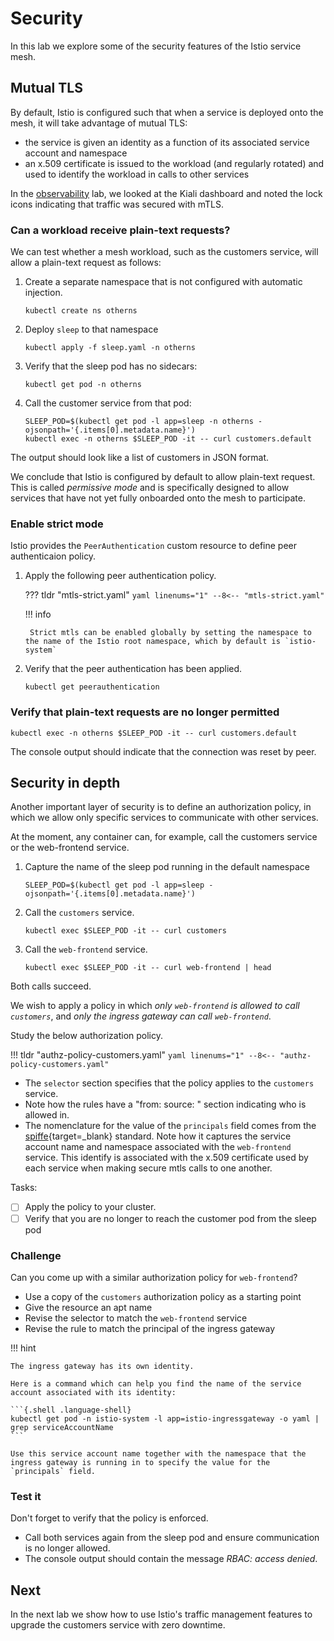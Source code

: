 # Security

In this lab we explore some of the security features of the Istio service mesh.

## Mutual TLS

By default, Istio is configured such that when a service is deployed onto the mesh, it will take advantage of mutual TLS:

- the service is given an identity as a function of its associated service account and namespace
- an x.509 certificate is issued to the workload (and regularly rotated) and used to identify the workload in calls to other services

In the [observability](dashboards.md#kiali) lab, we looked at the Kiali dashboard and noted the lock icons indicating that traffic was secured with mTLS.

### Can a workload receive plain-text requests?

We can test whether a mesh workload, such as the customers service, will allow a plain-text request as follows:

1. Create a separate namespace that is not configured with automatic injection.

    ```{.shell .language-shell}
    kubectl create ns otherns
    ```

1. Deploy `sleep` to that namespace

    ```{.shell .language-shell}
    kubectl apply -f sleep.yaml -n otherns
    ```

1. Verify that the sleep pod has no sidecars:

    ```{.shell .language-shell}
    kubectl get pod -n otherns
    ```

1. Call the customer service from that pod:

    ```{.shell .language-shell}
    SLEEP_POD=$(kubectl get pod -l app=sleep -n otherns -ojsonpath='{.items[0].metadata.name}')
    kubectl exec -n otherns $SLEEP_POD -it -- curl customers.default
    ```

The output should look like a list of customers in JSON format.

We conclude that Istio is configured by default to allow plain-text request.
This is called _permissive mode_ and is specifically designed to allow services that have not yet fully onboarded onto the mesh to participate.

### Enable strict mode

Istio provides the `PeerAuthentication` custom resource to define peer authenticaion policy.

1. Apply the following peer authentication policy.

    ??? tldr "mtls-strict.yaml"
        ```yaml linenums="1"
        --8<-- "mtls-strict.yaml"
        ```

    !!! info

        Strict mtls can be enabled globally by setting the namespace to the name of the Istio root namespace, which by default is `istio-system`

1. Verify that the peer authentication has been applied.

    ```{.shell .language-shell}
    kubectl get peerauthentication
    ```

### Verify that plain-text requests are no longer permitted

```{.shell .language-shell}
kubectl exec -n otherns $SLEEP_POD -it -- curl customers.default
```

The console output should indicate that the connection was reset by peer.


## Security in depth

Another important layer of security is to define an authorization policy, in which we allow only specific services to communicate with other services.

At the moment, any container can, for example, call the customers service or the web-frontend service.

1. Capture the name of the sleep pod running in the default namespace

    ```{.shell .language-shell}
    SLEEP_POD=$(kubectl get pod -l app=sleep -ojsonpath='{.items[0].metadata.name}')
    ```

1. Call the `customers` service.

    ```{.shell .language-shell}
    kubectl exec $SLEEP_POD -it -- curl customers
    ```

1. Call the `web-frontend` service.

    ```{.shell .language-shell}
    kubectl exec $SLEEP_POD -it -- curl web-frontend | head
    ```

Both calls succeed.

We wish to apply a policy in which _only `web-frontend` is allowed to call `customers`_, and _only the ingress gateway can call `web-frontend`_.

Study the below authorization policy.

!!! tldr "authz-policy-customers.yaml"
    ```yaml linenums="1"
    --8<-- "authz-policy-customers.yaml"
    ```

- The `selector` section specifies that the policy applies to the `customers` service.
- Note how the rules have a "from: source: " section indicating who is allowed in.
- The nomenclature for the value of the `principals` field comes from the [spiffe](https://spiffe.io/){target=_blank} standard.  Note how it captures the service account name and namespace associated with the `web-frontend` service.  This identify is associated with the x.509 certificate used by each service when making secure mtls calls to one another.

Tasks:

- [ ] Apply the policy to your cluster.
- [ ] Verify that you are no longer to reach the customer pod from the sleep pod

### Challenge

Can you come up with a similar authorization policy for `web-frontend`?

- Use a copy of the `customers` authorization policy as a starting point
- Give the resource an apt name
- Revise the selector to match the `web-frontend` service
- Revise the rule to match the principal of the ingress gateway

!!! hint

    The ingress gateway has its own identity.

    Here is a command which can help you find the name of the service account associated with its identity:

    ```{.shell .language-shell}
    kubectl get pod -n istio-system -l app=istio-ingressgateway -o yaml | grep serviceAccountName
    ```

    Use this service account name together with the namespace that the ingress gateway is running in to specify the value for the `principals` field.


### Test it

Don't forget to verify that the policy is enforced.

- Call both services again from the sleep pod and ensure communication is no longer allowed.
- The console output should contain the message _RBAC: access denied_.

## Next

In the next lab we show how to use Istio's traffic management features to upgrade the customers service with zero downtime.
